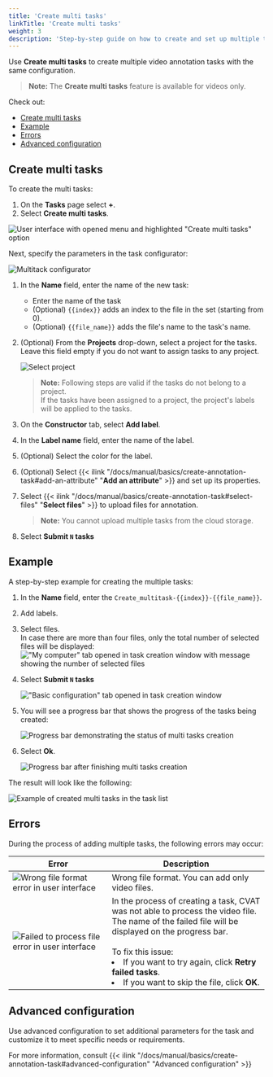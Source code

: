 ```yaml
---
title: 'Create multi tasks'
linkTitle: 'Create multi tasks'
weight: 3
description: 'Step-by-step guide on how to create and set up multiple tasks'
---
```


Use **Create multi tasks** to create multiple video annotation tasks with the same configuration.

> **Note:** The **Create multi tasks** feature is available for videos only.

Check out:

- [Create multi tasks](#create-multi-tasks)
- [Example](#example)
- [Errors](#errors)
- [Advanced configuration](#advanced-configuration)

## Create multi tasks

To create the multi tasks:
1. On the **Tasks** page select **+**.
1. Select **Create multi tasks**.

![User interface with opened menu and highlighted "Create multi tasks" option](/images/create_multi_tasks_1.png)

Next, specify the parameters in the task configurator:

![Multitack configurator](/images/create_multi_tasks_2.png)

1. In the **Name** field, enter the name of the new task:

   - Enter the name of the task
   - (Optional) `{{index}}` adds an index to the file in the set (starting from 0).
   - (Optional) `{{file_name}}` adds the file's name to the task's name.

1. (Optional) From the **Projects** drop-down, select a project for the tasks.
   <br>Leave this field empty if you do not want to assign tasks to any project.

   ![Select project](/images/select_project.png)

   > **Note:** Following steps are valid if the tasks do not belong to a project.
   > <br>If the tasks have been assigned to a project, the project's labels will be applied to the tasks.

1. On the **Constructor** tab, select **Add label**.
1. In the **Label name** field, enter the name of the label.
1. (Optional) Select the color for the label.
1. (Optional) Select
   {{< ilink "/docs/manual/basics/create-annotation-task#add-an-attribute" "**Add an attribute**" >}}
   and set up its properties.
1. Select {{< ilink "/docs/manual/basics/create-annotation-task#select-files" "**Select files**" >}}
   to upload files for annotation.
   > **Note:** You cannot upload multiple tasks from the cloud storage.
1. Select **Submit `N` tasks**

## Example

A step-by-step example for creating the multiple tasks:

1. In the **Name** field, enter the `Create_multitask-{{index}}-{{file_name}}`.
1. Add labels.
1. Select files. <br>In case there are more than four files,
   only the total number of selected files will be displayed:
   !["My computer" tab opened in task creation window with message showing the number of selected files](/images/create_multi_tasks_3.png)
1. Select **Submit `N` tasks**

   !["Basic configuration" tab opened in task creation window](/images/create_multi_tasks_4.png)

1. You will see a progress bar that shows the progress of the tasks being created:

   ![Progress bar demonstrating the status of multi tasks creation](/images/create_multi_tasks_5.png)

1. Select **Ok**.

   ![Progress bar after finishing multi tasks creation](/images/create_multi_tasks_6.png)

The result will look like the following:

![Example of created multi tasks in the task list](/images/create_multi_tasks_7.png)

## Errors

During the process of adding multiple tasks, the following errors may occur:

<!--lint disable maximum-line-length-->

| Error                     | Description                                                                                                                                                                                                                                                                                      |
| ------------------------- | ------------------------------------------------------------------------------------------------------------------------------------------------------------------------------------------------------------------------------------------------------------------------------------------------ |
| ![Wrong file format error in user interface](/images/create_multi_tasks_8.png) | Wrong file format. You can add only video files.                                                                                                                                                                                                                                                 |
| ![Failed to process file error in user interface](/images/create_multi_tasks_9.png) | In the process of creating a task, CVAT was not able to process the video file. <br>The name of the failed file will be displayed on the progress bar. <br><br> To fix this issue: <li> If you want to try again, click **Retry failed tasks**. <li> If you want to skip the file, click **OK**. |

<!--lint enable maximum-line-length-->

## Advanced configuration

Use advanced configuration to set additional parameters for the task
and customize it to meet specific needs or requirements.

For more information, consult
{{< ilink "/docs/manual/basics/create-annotation-task#advanced-configuration" "Advanced configuration" >}}

